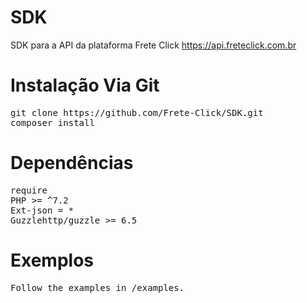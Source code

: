 # SDK

SDK para a API da plataforma Frete Click
https://api.freteclick.com.br


# Instalação Via Git
<pre>
git clone https://github.com/Frete-Click/SDK.git
composer install
</pre>


# Dependências

<pre>
require
PHP >= ^7.2
Ext-json = *
Guzzlehttp/guzzle >= 6.5
</pre>

# Exemplos
<pre>
Follow the examples in /examples.
</pre>
